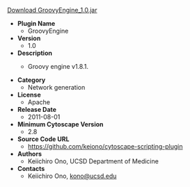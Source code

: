 <a href="GroovyEngine_1.0.jar">Download GroovyEngine_1.0.jar</a>

* __Plugin Name__
  * GroovyEngine
* __Version__
  * 1.0
* __Description__
  * <p>Groovy engine v1.8.1.</p>
* __Category__
  * Network generation
* __License__
  * Apache
* __Release Date__
  * 2011-08-01
* __Minimum Cytoscape Version__
  * 2.8
* __Source Code URL__
  * https://github.com/keiono/cytoscape-scripting-plugin
* __Authors__
  * Keiichiro Ono, UCSD Department of Medicine
* __Contacts__
  * Keiichiro Ono, kono@ucsd.edu
